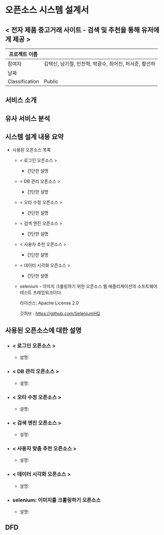 # 오픈소스 시스템 설계서



## < 전자 제품 중고거래 사이트 - 검색 및 추천을 통해 유저에게 제공 >



| 프로젝트 이름  |                                                        |
| -------------- | ------------------------------------------------------ |
| 참여자         | 김택신, 남기철, 민찬혁, 박광수, 최어진, 허서준, 황선하 |
| 날짜           |                                                        |
| Classification | Public                                                 |





## 서비스 소개



## 유사 서비스 분석



## 시스템 설계 내용 요약

- 사용된 오픈소스 목록
  - < 로그인 오픈소스 >
    - 간단한 설명
  - < DB 관리 오픈소스 >
    - 간단한 설명
  - < 오타 수정 오픈소스 >
    - 간단한 설명
  - < 검색 엔진 오픈소스 >
    - 간단한 설명
  - < 사용자 추천 오픈소스 >
    - 간단한 설명
  - < 데이터 시각화 오픈소스 >
    - 간단한 설명
  - selenium - 이미지 크롤링하기 위한 오픈소스
    웹 애플리케이션의 소프트웨어 테스트 프레임워크이다.
    
    라이선스: Apache License 2.0 
    
    깃허브 : https://github.com/SeleniumHQ

## 사용된 오픈소스에 대한 설명

- ### < 로그인 오픈소스 >

  - 설명:

- ### < DB 관리 오픈소스 >

  - 설명:

- ### < 오타 수정 오픈소스 >

  - 설명:

- ### < 검색 엔진 오픈소스 >

  - 설명:

- ### < 사용자 맞춤 추천 오픈소스 >

  - 설명:

- ### < 데이터 시각화 오픈소스 >

  - 설명:

- ### selenium: 이미지를 크롤링하기 오픈소스
  - 설명:

## DFD
